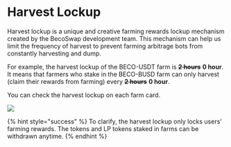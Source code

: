 # Harvest Lockup

Harvest lockup is a unique and creative farming rewards lockup mechanism created by the BecoSwap development team. This mechanism can help us limit the frequency of harvest to prevent farming arbitrage bots from constantly harvesting and dump.

For example, the harvest lockup of the BECO-USDT farm is ~~**2 hours**~~ **0 hour**. It means that farmers who stake in the BECO-BUSD farm can only harvest \(claim their rewards from farming\) every ~~**2 hours**~~ **0 hour**.

You can check the harvest lockup on each farm card.

![](../.gitbook/assets/screenshot-from-2021-06-02-13-05-03.png)

{% hint style="success" %}
To clarify, the harvest lockup only locks users' farming rewards. The tokens and LP tokens staked in farms can be withdrawn anytime.
{% endhint %}

